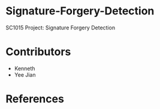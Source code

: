 # Signature-Forgery-Detection
SC1015 Project: Signature Forgery Detection
# Contributors
- Kenneth
- Yee Jian
# References

